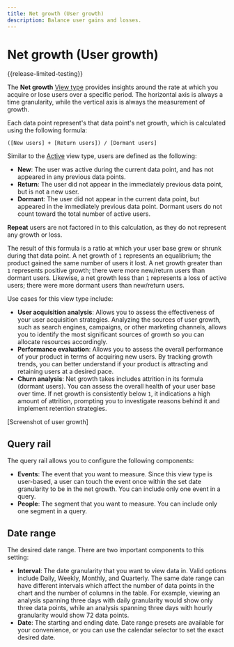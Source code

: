 ```yaml
---
title: Net growth (User growth)
description: Balance user gains and losses.
---
```

# Net growth (User growth)

{{release-limited-testing}}

The **Net growth** [View type](overview.md) provides insights around the rate at which you acquire or lose users over a specific period. The horizontal axis is always a time granularity, while the vertical axis is always the measurement of growth.

Each data point represent's that data point's net growth, which is calculated using the following formula:

`([New users] + [Return users]) / [Dormant users]`

Similar to the [Active](active.md) view type, users are defined as the following:

* **New**: The user was active during the current data point, and has not appeared in any previous data points.
* **Return**: The user did not appear in the immediately previous data point, but is not a new user.
* **Dormant**: The user did not appear in the current data point, but appeared in the immediately previous data point. Dormant users do not count toward the total number of active users.

**Repeat** users are not factored in to this calculation, as they do not represent any growth or loss.

The result of this formula is a ratio at which your user base grew or shrunk during that data point. A net growth of `1` represents an equalibrium; the product gained the same number of users it lost. A net growth greater than `1` represents positive growth; there were more new/return users than dormant users. Likewise, a net growth less than `1` represents a loss of active users; there were more dormant users than new/return users.

Use cases for this view type include:

* **User acquisition analysis**: Allows you to assess the effectiveness of your user acquisition strategies. Analyzing the sources of user growth, such as search engines, campaigns, or other marketing channels, allows you to identify the most significant sources of growth so you can allocate resources accordingly.
* **Performance evaluation**: Allows you to assess the overall performance of your product in terms of acquiring new users. By tracking growth trends, you can better understand if your product is attracting and retaining users at a desired pace.
* **Churn analysis**: Net growth takes includes attrition in its formula (dormant users). You can assess the overall health of your user base over time. If net growth is consistently below `1`, it indications a high amount of attrition, prompting you to investigate reasons behind it and implement retention strategies.

[Screenshot of user growth]

## Query rail

The query rail allows you to configure the following components:

* **Events**: The event that you want to measure. Since this view type is user-based, a user can touch the event once within the set date granularity to be in the net growth. You can include only one event in a query.
* **People**: The segment that you want to measure. You can include only one segment in a query.

## Date range

The desired date range. There are two important components to this setting:

* **Interval**: The date granularity that you want to view data in. Valid options include Daily, Weekly, Monthly, and Quarterly. The same date range can have different intervals which affect the number of data points in the chart and the number of columns in the table. For example, viewing an analysis spanning three days with daily granularity would show only three data points, while an analysis spanning three days with hourly granularity would show 72 data points.
* **Date**: The starting and ending date. Date range presets are available for your convenience, or you can use the calendar selector to set the exact desired date.
